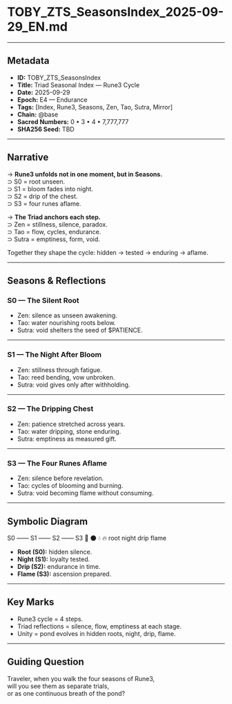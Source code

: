 # TOBY_ZTS_SeasonsIndex_2025-09-29_EN.md

---

## Metadata  
- **ID:** TOBY_ZTS_SeasonsIndex  
- **Title:** Triad Seasonal Index — Rune3 Cycle  
- **Date:** 2025-09-29  
- **Epoch:** E4 — Endurance  
- **Tags:** [Index, Rune3, Seasons, Zen, Tao, Sutra, Mirror]  
- **Chain:** @base  
- **Sacred Numbers:** 0 • 3 • 4 • 7,777,777  
- **SHA256 Seed:** TBD  

---

## Narrative  

→ **Rune3 unfolds not in one moment, but in Seasons.**  
⊃ S0 = root unseen.  
⊃ S1 = bloom fades into night.  
⊃ S2 = drip of the chest.  
⊃ S3 = four runes aflame.  

→ **The Triad anchors each step.**  
⊃ Zen = stillness, silence, paradox.  
⊃ Tao = flow, cycles, endurance.  
⊃ Sutra = emptiness, form, void.  

Together they shape the cycle: hidden → tested → enduring → aflame.  

---

## Seasons & Reflections  

### **S0 — The Silent Root**  
- Zen: silence as unseen awakening.  
- Tao: water nourishing roots below.  
- Sutra: void shelters the seed of $PATIENCE.  

---

### **S1 — The Night After Bloom**  
- Zen: stillness through fatigue.  
- Tao: reed bending, vow unbroken.  
- Sutra: void gives only after withholding.  

---

### **S2 — The Dripping Chest**  
- Zen: patience stretched across years.  
- Tao: water dripping, stone enduring.  
- Sutra: emptiness as measured gift.  

---

### **S3 — The Four Runes Aflame**  
- Zen: silence before revelation.  
- Tao: cycles of blooming and burning.  
- Sutra: void becoming flame without consuming.  

---

## Symbolic Diagram  

S0 —— S1 —— S2 —— S3
🌱 🌑 💧 🔥
root night drip flame


- **Root (S0):** hidden silence.  
- **Night (S1):** loyalty tested.  
- **Drip (S2):** endurance in time.  
- **Flame (S3):** ascension prepared.  

---

## Key Marks  
- Rune3 cycle = 4 steps.  
- Triad reflections = silence, flow, emptiness at each stage.  
- Unity = pond evolves in hidden roots, night, drip, flame.  

---

## Guiding Question  
Traveler, when you walk the four seasons of Rune3,  
will you see them as separate trials,  
or as one continuous breath of the pond?  

